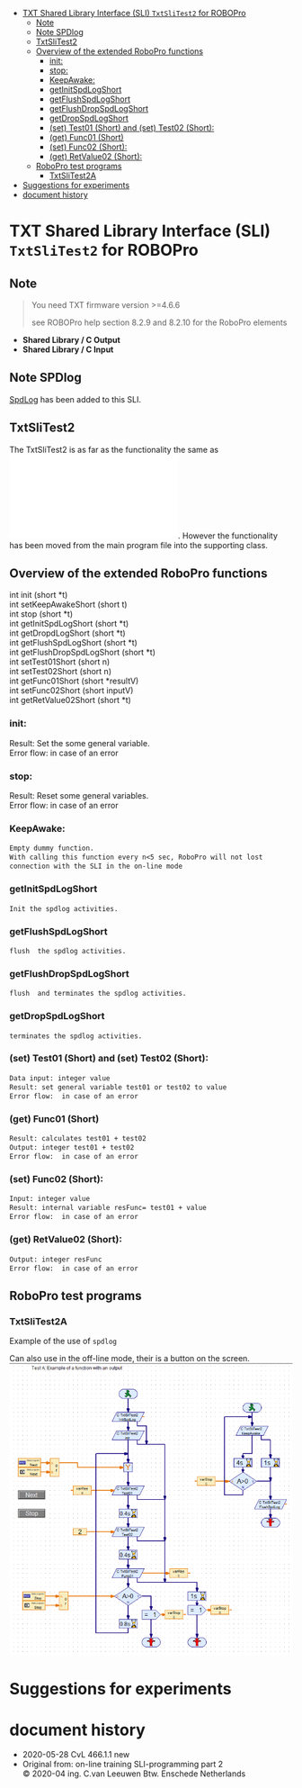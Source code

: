 <!-- TOC depthFrom:1 depthTo:6 withLinks:1 updateOnSave:1 orderedList:0 -->

- [TXT Shared Library Interface (SLI) `TxtSliTest2` for ROBOPro](#txt-shared-library-interface-sli-txtslitest2-for-robopro)
	- [Note](#note)
	- [Note SPDlog](#note-spdlog)
	- [TxtSliTest2](#txtslitest2)
	- [Overview of the extended RoboPro functions](#overview-of-the-extended-robopro-functions)
		- [init:](#init)
		- [stop:](#stop)
		- [KeepAwake:](#keepawake)
		- [getInitSpdLogShort](#getinitspdlogshort)
		- [getFlushSpdLogShort](#getflushspdlogshort)
		- [getFlushDropSpdLogShort](#getflushdropspdlogshort)
		- [getDropSpdLogShort](#getdropspdlogshort)
		- [(set) Test01 (Short) and   (set) Test02 (Short):](#set-test01-short-and-set-test02-short)
		- [(get) Func01 (Short)](#get-func01-short)
		- [(set) Func02 (Short):](#set-func02-short)
		- [(get) RetValue02 (Short):](#get-retvalue02-short)
	- [RoboPro test programs](#robopro-test-programs)
		- [TxtSliTest2A](#txtslitest2a)
- [Suggestions for experiments](#suggestions-for-experiments)
- [document history](#document-history)

<!-- /TOC -->
# TXT Shared Library Interface (SLI) `TxtSliTest2` for ROBOPro

## Note 
> You need TXT firmware version >=4.6.6  
> 
> see ROBOPro help  section 8.2.9 and 8.2.10 for the RoboPro  elements
- **Shared Library / C Output**
- **Shared Library / C Input**

## Note SPDlog
[SpdLog](https://github.com/gabime/spdlog/blob/v1.x/README.md) has been added to this SLI.  



## TxtSliTest2
The TxtSliTest2 is as far as the functionality the same as ![TxtSliTest1](./TxtSliTest1/README.md).
However the functionality has been moved from the main program file into the supporting class.
     						
## Overview of the extended RoboPro functions

int init (short *t)  
int setKeepAwakeShort (short t)   
int stop (short *t)   
int getInitSpdLogShort (short *t)    
int getDropdLogShort (short *t)   
int getFlushSpdLogShort (short *t)   
int getFlushDropSpdLogShort (short *t)   
int setTest01Short (short n)   
int setTest02Short (short n)   
int getFunc01Short (short *resultV)  
int setFunc02Short (short inputV)   
int getRetValue02Short (short *t)
										
### init:
Result:  Set the some general variable.  
Error flow:  in case of an error

### stop:
Result: Reset some general variables.  
Error flow:  in case of an error

### KeepAwake:
    Empty dummy function.
    With calling this function every n<5 sec, RoboPro will not lost connection with the SLI in the on-line mode
    
### getInitSpdLogShort
    Init the spdlog activities.
    
### getFlushSpdLogShort
    flush  the spdlog activities.
    
### getFlushDropSpdLogShort
    flush  and terminates the spdlog activities.
    
### getDropSpdLogShort
    terminates the spdlog activities.  
        
### (set) Test01 (Short) and   (set) Test02 (Short):
    Data input: integer value
    Result: set general variable test01 or test02 to value
    Error flow:  in case of an error
    
### (get) Func01 (Short)
    Result: calculates test01 + test02
    Output: integer test01 + test02
    Error flow:  in case of an error
    
###  (set) Func02 (Short):
    Input: integer value
    Result: internal variable resFunc= test01 + value
    Error flow:  in case of an error
    
### (get) RetValue02 (Short):
    Output: integer resFunc
    Error flow:  in case of an error
## RoboPro test programs

### TxtSliTest2A

Example of the use of ```spdlog```

Can also use in the off-line mode, their is a button on the screen.
![Image add lib](./support/docs/RoboPro2A.PNG)

# Suggestions for experiments

# document history 
- 2020-05-28 CvL 466.1.1 new<br/>
- Original from: on-line training SLI-programming part 2<br/>
  © 2020-04 ing. C.van Leeuwen Btw. Enschede Netherlands
